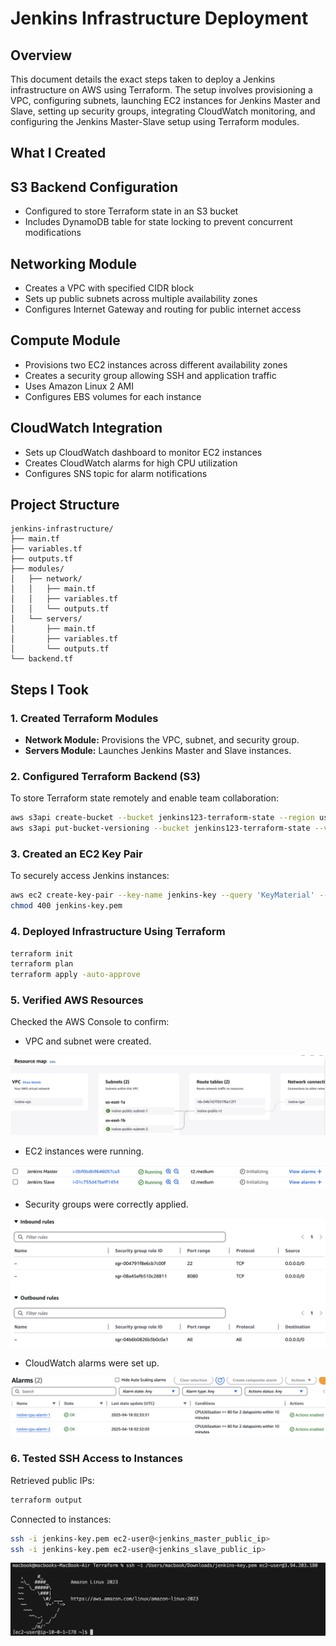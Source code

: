 # Jenkins Infrastructure Deployment

## Overview
This document details the exact steps taken to deploy a Jenkins infrastructure on AWS using Terraform. The setup involves provisioning a VPC, configuring subnets, launching EC2 instances for Jenkins Master and Slave, setting up security groups, integrating CloudWatch monitoring, and configuring the Jenkins Master-Slave setup using Terraform modules.

## What I Created
## S3 Backend Configuration
- Configured to store Terraform state in an S3 bucket
- Includes DynamoDB table for state locking to prevent concurrent modifications

## Networking Module
- Creates a VPC with specified CIDR block
- Sets up public subnets across multiple availability zones
- Configures Internet Gateway and routing for public internet access

## Compute Module
- Provisions two EC2 instances across different availability zones
- Creates a security group allowing SSH and application traffic
- Uses Amazon Linux 2 AMI
- Configures EBS volumes for each instance

## CloudWatch Integration
- Sets up CloudWatch dashboard to monitor EC2 instances
- Creates CloudWatch alarms for high CPU utilization
- Configures SNS topic for alarm notifications


## Project Structure
```
jenkins-infrastructure/
├── main.tf
├── variables.tf
├── outputs.tf
├── modules/
│   ├── network/
│   │   ├── main.tf
│   │   ├── variables.tf
│   │   └── outputs.tf
│   └── servers/
│       ├── main.tf
│       ├── variables.tf
│       └── outputs.tf
└── backend.tf
```

## Steps I Took

### 1. Created Terraform Modules
- **Network Module:** Provisions the VPC, subnet, and security group.
- **Servers Module:** Launches Jenkins Master and Slave instances.

### 2. Configured Terraform Backend (S3)
To store Terraform state remotely and enable team collaboration:
```bash
aws s3api create-bucket --bucket jenkins123-terraform-state --region us-east-1
aws s3api put-bucket-versioning --bucket jenkins123-terraform-state --versioning-configuration Status=Enabled
```

### 3. Created an EC2 Key Pair
To securely access Jenkins instances:
```bash
aws ec2 create-key-pair --key-name jenkins-key --query 'KeyMaterial' --output text > jenkins-key.pem
chmod 400 jenkins-key.pem
```

### 4. Deployed Infrastructure Using Terraform
```bash
terraform init
terraform plan
terraform apply -auto-approve
```

### 5. Verified AWS Resources
Checked the AWS Console to confirm:
- VPC and subnet were created.

![Alt text](assets/pic1.png)

- EC2 instances were running.

![Alt text](assets/pic2.png)

- Security groups were correctly applied.

![Alt text](assets/pic3.png)

- CloudWatch alarms were set up.

![Alt text](assets/pic4.png)

### 6. Tested SSH Access to Instances
Retrieved public IPs:
```bash
terraform output
```
Connected to instances:
```bash
ssh -i jenkins-key.pem ec2-user@<jenkins_master_public_ip>
ssh -i jenkins-key.pem ec2-user@<jenkins_slave_public_ip>
```
![Alt text](assets/pic5.png)


